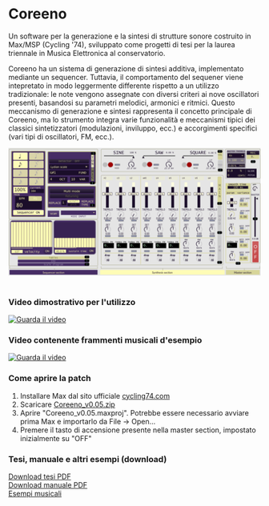 # Coreeno
Un software per la generazione e la sintesi di strutture sonore costruito in Max/MSP (Cycling '74), sviluppato come progetti di tesi per la laurea triennale in Musica Elettronica al conservatorio.  

Coreeno ha un sistema di generazione di sintesi additiva, implementato mediante un sequencer. Tuttavia, il comportamento del sequener viene intepretato in modo leggermente differente rispetto a un utilizzo tradizionale: le note vengono assegnate con diversi criteri ai nove oscillatori presenti, basandosi su parametri melodici, armonici e ritmici.
Questo meccanismo di generazione e sintesi rappresenta il concetto principale di Coreeno, ma lo strumento integra varie funzionalità e meccanismi tipici dei classici sintetizzatori (modulazioni, inviluppo, ecc.) e accorgimenti specifici (vari tipi di oscillatori, FM, ecc.).


![Screenshot della patch](images/screenshot.png)<br><br> 


### Video dimostrativo per l'utilizzo
[![Guarda il video](https://img.youtube.com/vi/4waMv1c0uK8/0.jpg)](https://www.youtube.com/watch?v=4waMv1c0uK8)

### Video contenente frammenti musicali d'esempio
[![Guarda il video](https://img.youtube.com/vi/kNBJ8cLUYOc/0.jpg)](https://www.youtube.com/watch?v=kNBJ8cLUYOc)

### Come aprire la patch
1. Installare Max dal sito ufficiale [cycling74.com](https://cycling74.com)
2. Scaricare [Coreeno_v0.05.zip](Coreeno_v0.05.zip)
3. Aprire "Coreeno_v0.05.maxproj". Potrebbe essere necessario avviare prima Max e importarlo da File -> Open...
4. Premere il tasto di accensione presente nella master section, impostato inizialmente su "OFF"

### Tesi, manuale e altri esempi (download)
[Download tesi PDF](documents/thesis.pdf)<br>
[Download manuale PDF](documents/manual.pdf)<br>
[Esempi musicali](audio_examples/)<br>
